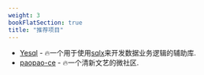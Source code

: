 ```yaml
---
weight: 3
bookFlatSection: true
title: "推荐项目"
---
```


- [Yesql](https://alimy.me/yesql) - 🔥一个用于使用[sqlx](https://github.com/jmoiron/sqlx)来开发数据业务逻辑的辅助库.
- [paopao-ce](https://github.com/rocboss/paopao-ce/tree/dev) - 🔥一个清新文艺的微社区.

